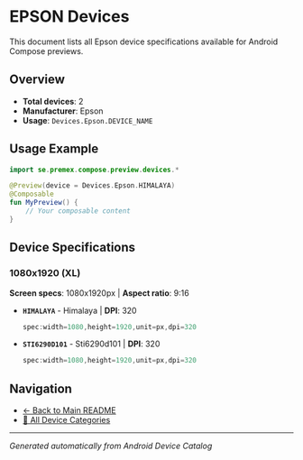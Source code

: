 # EPSON Devices

This document lists all Epson device specifications available for Android Compose previews.

## Overview

- **Total devices**: 2
- **Manufacturer**: Epson
- **Usage**: `Devices.Epson.DEVICE_NAME`

## Usage Example

```kotlin
import se.premex.compose.preview.devices.*

@Preview(device = Devices.Epson.HIMALAYA)
@Composable
fun MyPreview() {
    // Your composable content
}
```

## Device Specifications

### 1080x1920 (XL)

**Screen specs**: 1080x1920px | **Aspect ratio**: 9:16

- **`HIMALAYA`** - Himalaya | **DPI**: 320
  ```kotlin
  spec:width=1080,height=1920,unit=px,dpi=320
  ```

- **`STI6290D101`** - Sti6290d101 | **DPI**: 320
  ```kotlin
  spec:width=1080,height=1920,unit=px,dpi=320
  ```

## Navigation

- [← Back to Main README](../../README.md)
- [📱 All Device Categories](../README.md)

---
*Generated automatically from Android Device Catalog*
